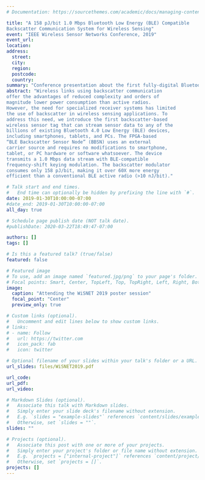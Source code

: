 ```yaml
---
# Documentation: https://sourcethemes.com/academic/docs/managing-content/

title: "A 158 pJ/bit 1.0 Mbps Bluetooth Low Energy (BLE) Compatible
Backscatter Communication System for Wireless Sensing"
event: "IEEE Wireless Sensor Networks Conference, 2019"
event_url:
location:
address:
  street:
  city:
  region:
  postcode:
  country:
summary: "Conference presentation about the first fully-digital Bluetooth Low Energy backscatter uplink for wireless sensing systems"
abstract: "Wireless links using backscatter communication
offer the advantages of reduced complexity and orders of
magnitude lower power consumption than active radios.
However, the need for specialized receiver systems has limited
the use of backscatter in wireless sensing applications. To
address this need, we introduce the first backscatter-based
wireless sensor tag that can stream sensor data to any of the
billions of existing Bluetooth 4.0 Low Energy (BLE) devices,
including smartphones, tablets, and PCs. The FPGA-based
“BLE Backscatter Sensor Node” (BBSN) uses an external
carrier source and requires no modifications to smartphone,
tablet, or PC hardware or software whatsoever. The device
transmits a 1.0 Mbps data stream with BLE-compatible
frequency-shift keying modulation. The backscatter modulator
consumes only 158 pJ/bit, making it over 60X more energy
efficient than a conventional BLE active radio (>10 nJ/bit)."

# Talk start and end times.
#   End time can optionally be hidden by prefixing the line with `#`.
date: 2019-01-30T10:00:00-07:00
#date_end: 2019-01-30T10:00:00-07:00
all_day: true

# Schedule page publish date (NOT talk date).
#publishDate: 2020-03-22T18:49:47-07:00

authors: []
tags: []

# Is this a featured talk? (true/false)
featured: false

# Featured image
# To use, add an image named `featured.jpg/png` to your page's folder. 
# Focal points: Smart, Center, TopLeft, Top, TopRight, Left, Right, BottomLeft, Bottom, BottomRight.
image:
  caption: "Attending the WiSNET 2019 poster session"
  focal_point: "Center"
  preview_only: true

# Custom links (optional).
#   Uncomment and edit lines below to show custom links.
# links:
# - name: Follow
#   url: https://twitter.com
#   icon_pack: fab
#   icon: twitter

# Optional filename of your slides within your talk's folder or a URL.
url_slides: files/WiSNET2019.pdf

url_code:
url_pdf:
url_video:

# Markdown Slides (optional).
#   Associate this talk with Markdown slides.
#   Simply enter your slide deck's filename without extension.
#   E.g. `slides = "example-slides"` references `content/slides/example-slides.md`.
#   Otherwise, set `slides = ""`.
slides: ""

# Projects (optional).
#   Associate this post with one or more of your projects.
#   Simply enter your project's folder or file name without extension.
#   E.g. `projects = ["internal-project"]` references `content/project/deep-learning/index.md`.
#   Otherwise, set `projects = []`.
projects: []
---
```

